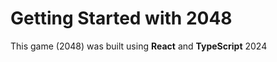 # Getting Started with 2048

This game (2048) was built using **React** and **TypeScript** 2024  


